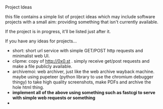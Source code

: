 Project Ideas

this file contains a simple list of project ideas which may include
software projects with a small aim: providing something that isn't 
currently available.

If the project is in progress, it'll be listed just after it.

If you have any ideas for projects...

- short: short url service with simple GET/POST http requests and 
  minimalist web UI.
- clipme: copy of http://0x0.st . simply receive get/post requests and make
  a file publicly available.
- archivemoi: web archiver, just like the web archive wayback machine. maybe
  using pupeteer (python library to use the chromium debugger thingy) to take
  high quality screenshots, make PDFs and archive the hole html thing.
- **implement all of the above using something such as fastcgi to serve  with simple web requests or something**
- 
